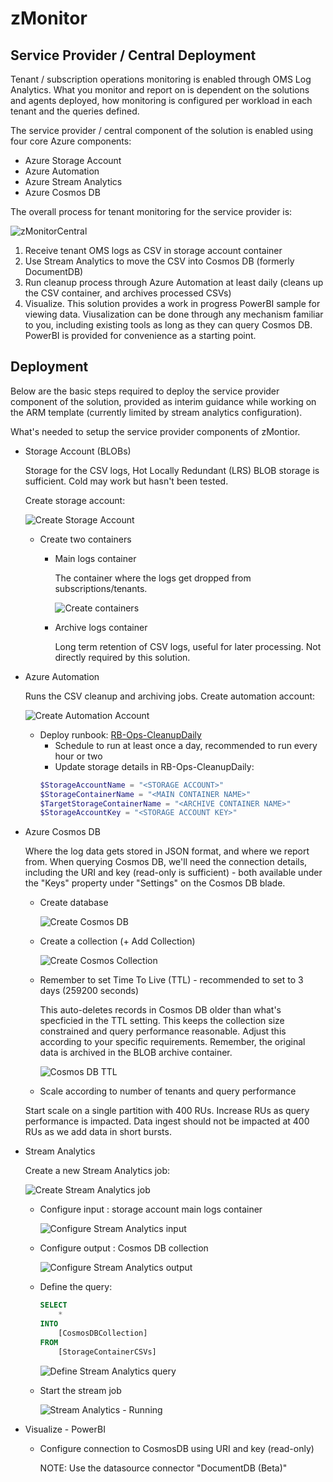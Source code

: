 # zMonitor

## Service Provider / Central Deployment

Tenant / subscription operations monitoring is enabled through OMS Log Analytics. What you monitor and report on is dependent on the solutions and agents deployed, how monitoring is configured per workload in each tenant and the queries defined.

The service provider / central component of the solution is enabled using four core Azure components:

* Azure Storage Account
* Azure Automation
* Azure Stream Analytics
* Azure Cosmos DB

The overall process for tenant monitoring for the service provider is:

![zMonitorCentral](images/zMonitorCentral.png)

1. Receive tenant OMS logs as CSV in storage account container
1. Use Stream Analytics to move the CSV into Cosmos DB (formerly DocumentDB)
1. Run cleanup process through Azure Automation at least daily (cleans up the CSV container, and archives processed CSVs)
1. Visualize. This solution provides a work in progress PowerBI sample for viewing data. Viusalization can be done through any mechanism familiar to you, including existing tools as long as they can query Cosmos DB. PowerBI is provided for convenience as a starting point.

## Deployment

Below are the basic steps required to deploy the service provider component of the solution, provided as interim guidance while working on the ARM template (currently limited by stream analytics configuration).

What's needed to setup the service provider components of zMontior.

* Storage Account (BLOBs)

  Storage for the CSV logs, Hot Locally Redundant (LRS) BLOB storage is sufficient. Cold may work but hasn't been tested.

  Create storage account:

  ![Create Storage Account](images/central_storage_create.png)

  * Create two containers
    * Main logs container

      The container where the logs get dropped from subscriptions/tenants.

      ![Create containers](images/central_storagecontainer_create.png)

    * Archive logs container

      Long term retention of CSV logs, useful for later processing. Not directly required by this solution.

* Azure Automation

  Runs the CSV cleanup and archiving jobs. Create automation account:

  ![Create Automation Account](images/central_automation.png)

  * Deploy runbook: [RB-Ops-CleanupDaily](deploy/serviceprovider/PS-Ops-CleanupDaily.ps1)
    * Schedule to run at least once a day, recommended to run every hour or two
    * Update storage details in RB-Ops-CleanupDaily:
    ```PowerShell
    $StorageAccountName = "<STORAGE ACCOUNT>"
    $StorageContainerName = "<MAIN CONTAINER NAME>"
    $TargetStorageContainerName = "<ARCHIVE CONTAINER NAME>"
    $StorageAccountKey = "<STORAGE ACCOUNT KEY>"
    ```
* Azure Cosmos DB

  Where the log data gets stored in JSON format, and where we report from. When querying Cosmos DB, we'll need the connection details, including the URI and key (read-only is sufficient) - both available under the "Keys" property under "Settings" on the Cosmos DB blade.

    * Create database

      ![Create Cosmos DB](images/central_cosmos_create.png)

    * Create a collection (+ Add Collection)

      ![Create Cosmos Collection](images/central_cosmoscollection_create.png)

    * Remember to set Time To Live (TTL) - recommended to set to 3 days (259200 seconds)

      This auto-deletes records in Cosmos DB older than what's specficied in the TTL setting. This keeps the collection size constrained  and query performance reasonable. Adjust this according to your specific requirements. Remember, the original data is archived in the BLOB archive container.

      ![Cosmos DB TTL](images/central_cosmos_ttl.png)

    * Scale according to number of tenants and query performance

    Start scale on a single partition with 400 RUs. Increase RUs as query performance is impacted. Data ingest should not be impacted at 400 RUs as we add data in short bursts. 

* Stream Analytics

  Create a new Stream Analytics job:

  ![Create Stream Analytics job](images/central_streamanalytics_create.png)

  * Configure input : storage account main logs container

    ![Configure Stream Analytics input](images/central_streamanalytics_input.png)

  * Configure output : Cosmos DB collection

    ![Configure Stream Analytics output](images/central_streamanalytics_output.png)

  * Define the query:
    ```SQL
    SELECT
        *
    INTO
        [CosmosDBCollection]
    FROM
        [StorageContainerCSVs]
    ```

    ![Define Stream Analytics query](images/central_streamanalytics_query.png)

  * Start the stream job

    ![Stream Analytics - Running](images/centralStreamAnalytics.png)

* Visualize - PowerBI
  * Configure connection to CosmosDB using URI and key (read-only)

    NOTE: Use the datasource connector "DocumentDB (Beta)"
